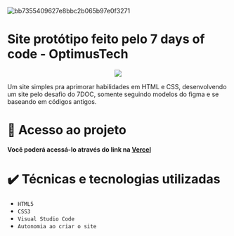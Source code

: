 
![bb7355409627e8bbc2b065b97e0f3271](https://github.com/venanci0o/7DOC-1/assets/91642565/8a6b7505-fb89-494b-b7b6-1b1c5b85ee2c)

# Site protótipo feito pelo 7 days of code - OptimusTech

<p align="center">
<img loading="lazy" src="http://img.shields.io/static/v1?label=STATUS&message=%20FINALIZADO&color=purple&style=for-the-badge"/>
</p>

Um site simples pra aprimorar habilidades em HTML e CSS, desenvolvendo um site pelo desafio do 7DOC, somente seguindo modelos do figma e se baseando em códigos antigos.


# 📁 Acesso ao projeto

**Você poderá acessá-lo através do link na [Vercel](https://7-doc-1-git-main-venanci0o.vercel.app)**

# ✔️ Técnicas e tecnologias utilizadas

- ``HTML5``
- ``CSS3``
- ``Visual Studio Code``
- ``Autonomia ao criar o site``
